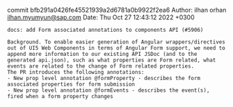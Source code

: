 commit bfb291a0426fe45521939a2d6781a0b9922f2ea6
Author: ilhan orhan <ilhan.myumyun@sap.com>
Date:   Thu Oct 27 12:43:12 2022 +0300

    docs: add Form associated annotations to components API (#5906)
    
    Background. To enable easier generation of Angular wrappers/directives out of UI5 Web Components in terms of Angular Form support, we need to append more information to our existing API JSDoc (and to the generated api.json), such as what properties are Form related, what events are related to the change of Form related properties.
    The PR introduces the following annotations:
    - New prop level annotation @formProperty - describes the form associated properties for form submission
    - New prop level annotation @formEvents - describes the event(s), fired when a form property changes
